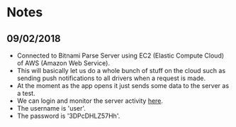 # Notes
## 09/02/2018
- Connected to Bitnami Parse Server using EC2 (Elastic Compute Cloud) of AWS (Amazon Web Service).
- This will basically let us do a whole bunch of stuff on the cloud such as sending push notifications to all drivers when a request is made.
- At the moment as the app opens it just sends some data to the server as a test.
- We can login and monitor the server activity <a href="ec2-34-244-162-243.eu-west-1.compute.amazonaws.com" target="_blank">here</a>.
- The username is 'user'.
- The password is '3DPcDHLZ57Hh'.